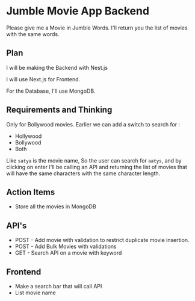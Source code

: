 # Jumble Movie App Backend
Please give me a Movie in Jumble Words. I'll return you the list of movies with the same words.

## Plan
I will be making the Backend with Nest.js

I will use Next.js for Frontend.

For the Database, I'll use MongoDB.

## Requirements and Thinking
Only for Bollywood movies.
Earlier we can add a switch to search for :
- Hollywood
- Bollywood
- Both

Like `satya` is the movie name, So the user can search for `aatys`, and by clicking on enter I'll be calling an API and returning the list of movies that will have the same characters with the same character length.

## Action Items
- Store all the movies in MongoDB 

## API's
- POST - Add movie with validation to restrict duplicate movie insertion.
- POST - Add Bulk Movies with validations
- GET - Search API on a movie with keyword

## Frontend
- Make a search bar that will call API 
- List movie name


